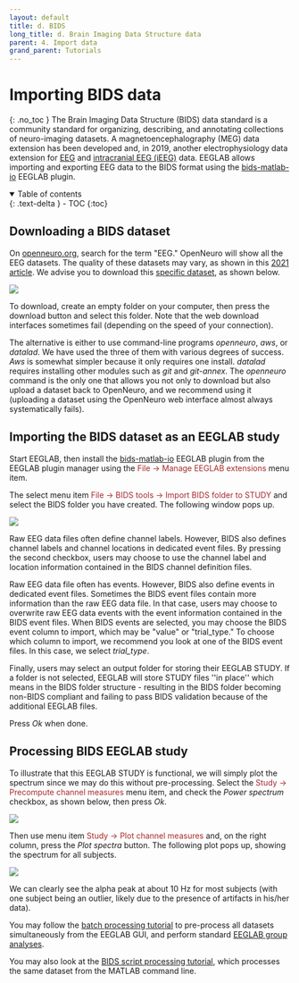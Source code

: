 ```yaml
---
layout: default
title: d. BIDS
long_title: d. Brain Imaging Data Structure data
parent: 4. Import data
grand_parent: Tutorials
---
```

Importing BIDS data
===========================
{: .no_toc }
The Brain Imaging Data Structure (BIDS) data standard is a community standard for organizing, describing, and annotating collections of neuro-imaging datasets. A magnetoencephalography (MEG) data extension has been developed and, in 2019, another electrophysiology data extension for [EEG](https://bids-specification.readthedocs.io/en/v1.8.0/04-modality-specific-files/03-electroencephalography.html) and [intracranial EEG (iEEG)](https://bids-specification.readthedocs.io/en/v1.8.0/04-modality-specific-files/04-intracranial-electroencephalography.html) data. EEGLAB allows importing and exporting EEG data to the BIDS format using the [bids-matlab-io](https://github.com/sccn/bids-matlab-tools/wiki) EEGLAB plugin.

<details open markdown="block">
  <summary>
    Table of contents
  </summary>
  {: .text-delta }
- TOC
{:toc}
</details>

Downloading a BIDS dataset
----

On [openneuro.org](https://openneuro.org), search for the term "EEG." OpenNeuro will show all the EEG datasets. The quality of these datasets may vary, as shown in this [2021 article](https://sccn.ucsd.edu/~arno/mypapers/Delorme_BIDS_IEEE_Tools20.pdf). We advise you to download this [specific dataset](https://openneuro.org/datasets/ds002718), as shown below.

![](/assets/images/openneuro.png)

To download, create an empty folder on your computer, then press the download button and select this folder. Note that the web download interfaces sometimes fail (depending on the speed of your connection).

The alternative is either to use command-line programs *openneuro*, *aws*, or *datalad*. We have used the three of them with various degrees of success. *Aws* is somewhat simpler because it only requires one install. *datalad* requires installing other modules such as *git* and *git-annex*. The *openneuro* command is the only one that allows you not only to download  but also upload a dataset back to OpenNeuro, and we recommend using it (uploading a dataset using the OpenNeuro web interface almost always systematically fails).

Importing the BIDS dataset as an EEGLAB study
----
Start EEGLAB, then install the [bids-matlab-io](https://github.com/sccn/bids-matlab-tools/wiki) EEGLAB plugin from the EEGLAB plugin manager using the <span style="color: brown">File → Manage EEGLAB extensions</span> menu item.

The select menu item <span style="color: brown">File → BIDS tools → Import BIDS folder to STUDY</span> and select the BIDS folder you have created. The following window pops up.

![](/assets/images/pop_importbids2.png)

Raw EEG data files often define channel labels. However, BIDS also defines channel labels and channel locations in dedicated event files. By pressing the second checkbox, users may choose to use the channel label and location information contained in the BIDS channel definition files.

Raw EEG data file often has events. However, BIDS also define events in dedicated event files. Sometimes the BIDS event files contain more information than the raw EEG data file. In that case, users may choose to overwrite raw EEG data events with the event information contained in the BIDS event files. When BIDS events are selected, you may choose the BIDS event column to import, which may be "value" or "trial_type." To choose which column to import, we recommend you look at one of the BIDS event files. In this case, we select *trial_type*.

Finally, users may select an output folder for storing their EEGLAB STUDY. If a folder is not selected, EEGLAB will store STUDY files ''in place'' which means in the BIDS folder structure - resulting in the BIDS folder becoming non-BIDS compliant and failing to pass BIDS validation because of the additional EEGLAB files.

Press *Ok* when done.

Processing BIDS EEGLAB study
----
To illustrate that this EEGLAB STUDY is functional, we will simply plot the spectrum since we may do this without pre-processing. Select the <span style="color: brown">Study → Precompute channel measures</span> menu item, and check the *Power spectrum* checkbox, as shown below, then press *Ok*.

![](/assets/images/bidsprecomp.png)

Then use menu item <span style="color: brown">Study → Plot channel measures</span> and, on the right column, press the *Plot spectra* button. The following plot pops up, showing the spectrum for all subjects.

![](/assets/images/bidsplot.png)

We can clearly see the alpha peak at about 10 Hz for most subjects (with one subject being an outlier, likely due to the presence of artifacts in his/her data). 

You may follow the [batch processing tutorial](/tutorials/10_Group_analysis/multiple_subject_proccessing_overview.html#perform-batch-processing) to pre-process all datasets simultaneously from the EEGLAB GUI, and perform standard [EEGLAB group analyses](/tutorials/10_Group_analysis/).

You may also look at the [BIDS script processing tutorial](/tutorials/11_Scripting/Analyzing_EEG_data_in_EEGLAB_The_Wakeman-Henson_dataset.html), which processes the same dataset from the MATLAB command line.